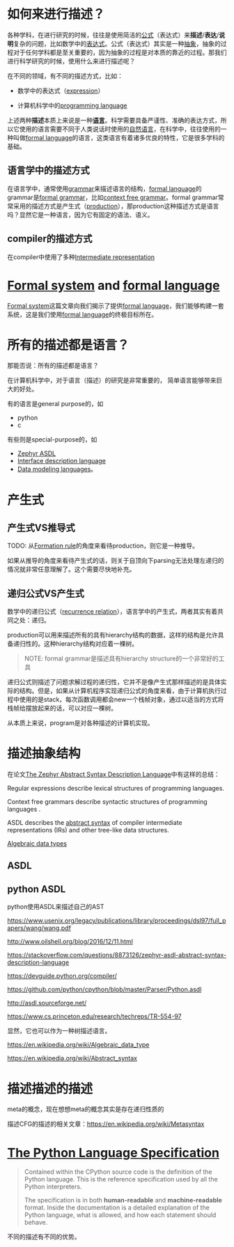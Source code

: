 # 如何来进行描述？

各种学科，在进行研究的时候，往往是使用简洁的[公式](https://en.wikipedia.org/wiki/Well-formed_formula)（表达式）来**描述**/**表达**/**说明**复杂的问题，比如数学中的[表达式](https://en.wikipedia.org/wiki/Expression_(mathematics))。公式（表达式）其实是一种[抽象](https://en.wikipedia.org/wiki/Abstraction)，抽象的过程对于任何学科都是至关重要的，因为抽象的过程是对本质的靠近的过程。那我们进行科学研究的时候，使用什么来进行描述呢？

在不同的领域，有不同的描述方式，比如：

- 数学中的表达式（[expression](https://en.wikipedia.org/wiki/Expression_(mathematics))）

- 计算机科学中的[programming language](https://en.wikipedia.org/wiki/Programming_language)

上述两种**描述**本质上来说是一种[**语言**](https://en.wikipedia.org/wiki/Language)。科学需要具备严谨性、准确的表达方式，所以它使用的语言需要不同于人类说话时使用的[自然语言](https://en.wikipedia.org/wiki/Natural_language)，在科学中，往往使用的一种叫做[formal language](https://en.wikipedia.org/wiki/Well-formed_formula)的语言，这类语言有着诸多优良的特性，它是很多学科的基础。

## 语言学中的描述方式

在语言学中，通常使用[grammar](https://en.wikipedia.org/wiki/Grammar)来描述语言的结构，[formal language](https://en.wikipedia.org/wiki/Well-formed_formula)的grammar是[formal grammar](https://en.wikipedia.org/wiki/Formal_grammar)，比如[context free grammar](https://en.wikipedia.org/wiki/Context-free_grammar)。formal grammar常常采用的描述方式是产生式（[production](https://en.wikipedia.org/wiki/Production_(computer_science))），那production这种描述方式是语言吗？显然它是一种语言，因为它有固定的语法、语义。

## compiler的描述方式

在compiler中使用了多种[Intermediate representation](https://en.wikipedia.org/wiki/Intermediate_representation)

# [Formal system](https://en.wikipedia.org/wiki/Formal_system) and [formal language](https://en.wikipedia.org/wiki/Formal_language)

[Formal system](https://en.wikipedia.org/wiki/Formal_system)这篇文章向我们揭示了提供[formal language](https://en.wikipedia.org/wiki/Formal_language)，我们能够构建一套系统，这是我们使用[formal language](https://en.wikipedia.org/wiki/Formal_language)的终极目标所在。





# 所有的描述都是语言？



那能否说：所有的描述都是语言？



在计算机科学中，对于语言（描述）的研究是非常重要的， 简单语言能够带来巨大的好处。

有的语言是general purpose的，如

- python
- c

有些则是special-purpose的，如

- [Zephyr  ASDL](https://www.cs.princeton.edu/research/techreps/TR-554-97)
- [Interface description language](https://en.wikipedia.org/wiki/Interface_description_language)
- [Data modeling languages](https://en.wikipedia.org/wiki/Category:Data_modeling_languages)。







# 产生式

## 产生式VS推导式

TODO: 从[Formation rule](https://en.wikipedia.org/wiki/Formation_rule)的角度来看待production，则它是一种推导。

如果从推导的角度来看待产生式的话，则关于自顶向下parsing无法处理左递归的情况就非常任意理解了。这个需要尽快地补充。

## 递归公式VS产生式

数学中的递归公式（[recurrence relation](https://en.wikipedia.org/wiki/Recurrence_relation)），语言学中的产生式，两者其实有着共同之处：递归。

production可以用来描述所有的具有hierarchy结构的数据，这样的结构是允许具备递归性的。这种hierarchy结构对应着一棵树。

> NOTE: formal grammar是描述具有hierarchy structure的一个非常好的工具

递归公式则描述了问题求解过程的递归性，它并不是像产生式那样描述的是具体实际的结构。但是，如果从计算机程序实现递归公式的角度来看，由于计算机执行过程中使用的是stack，每次函数调用都会new一个栈帧对象，通过以适当的方式将栈帧给摆放起来的话，可以对应一棵树。

从本质上来说，program是对各种描述的计算机实现。





# 描述抽象结构

在论文[The Zephyr Abstract Syntax Description Language](https://www.cs.princeton.edu/research/techreps/TR-554-97)中有这样的总结：

Regular expressions describe lexical structures  of programming languages.

Context free grammars describe syntactic structures of programming languages .

ASDL describes the [abstract syntax](https://en.wikipedia.org/wiki/Abstract_syntax)  of compiler intermediate representations (IRs) and other tree-like data
structures.

[Algebraic data types](https://en.wikipedia.org/wiki/Algebraic_data_type)

## ASDL

## python ASDL

python使用ASDL来描述自己的AST

https://www.usenix.org/legacy/publications/library/proceedings/dsl97/full_papers/wang/wang.pdf

http://www.oilshell.org/blog/2016/12/11.html

https://stackoverflow.com/questions/8873126/zephyr-asdl-abstract-syntax-description-language

https://devguide.python.org/compiler/

https://github.com/python/cpython/blob/master/Parser/Python.asdl

http://asdl.sourceforge.net/

https://www.cs.princeton.edu/research/techreps/TR-554-97

显然，它也可以作为一种树描述语言。

https://en.wikipedia.org/wiki/Algebraic_data_type

https://en.wikipedia.org/wiki/Abstract_syntax



# 描述描述的描述

meta的概念，现在想想meta的概念其实是存在递归性质的

描述CFG的描述的相关文章：https://en.wikipedia.org/wiki/Metasyntax





# [The Python Language Specification](https://realpython.com/cpython-source-code-guide/#the-python-language-specification)

> Contained within the CPython source code is the definition of the Python language. This is the reference specification used by all the Python interpreters.
>
> The specification is in both **human-readable** and **machine-readable** format. Inside the documentation is a detailed explanation of the Python language, what is allowed, and how each statement should behave.

不同的描述有不同的优势。